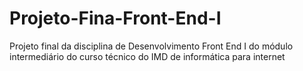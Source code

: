 # Projeto-Fina-Front-End-I
Projeto final da disciplina de Desenvolvimento Front End I do módulo intermediário do curso técnico do IMD de informática para internet
